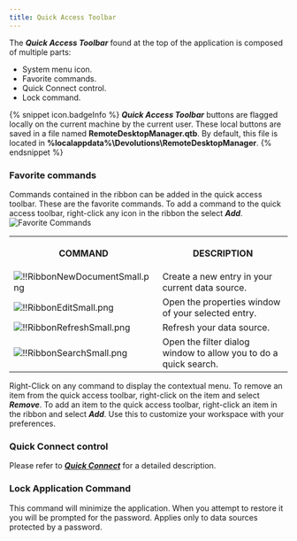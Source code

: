 ```yaml
---
title: Quick Access Toolbar
---
```

The ***Quick Access Toolbar*** found at the top of the application is composed of multiple parts:  

* System menu icon. 
* Favorite commands. 
* Quick Connect control. 
* Lock command. 

{% snippet icon.badgeInfo %} 
***Quick Access Toolbar*** buttons are flagged locally on the current machine by the current user. These local buttons are saved in a file named **RemoteDesktopManager.qtb**. By default, this file is located in **%localappdata%\Devolutions\RemoteDesktopManager**. 
{% endsnippet %}
 
### Favorite commands 

Commands contained in the ribbon can be added in the quick access toolbar. These are the favorite commands. To add a command to the quick access toolbar, right-click any icon in the ribbon the select ***Add***.  
![Favorite Commands](https://webdevolutions.azureedge.net/docs/en/rdm/windows/clip11178.png) 

<table>
	<tr>
		<th>

COMMAND 
		</th>
		<th>
DESCRIPTION 
		</th>
	</tr>
	<tr>
		<td>
![!!RibbonNewDocumentSmall.png](https://webdevolutions.azureedge.net/docs/common/RibbonNewDocumentSmall.png) 
		</td>
		<td>
Create a new entry in your current data source. 
		</td>
	</tr>
	<tr>
		<td>
![!!RibbonEditSmall.png](https://webdevolutions.azureedge.net/docs/common/RibbonEditSmall.png) 
		</td>
		<td>
Open the properties window of your selected entry. 
		</td>
	</tr>
	<tr>
		<td>
![!!RibbonRefreshSmall.png](https://webdevolutions.azureedge.net/docs/common/RibbonRefreshSmall.png) 
		</td>
		<td>
Refresh your data source. 
		</td>
	</tr>
	<tr>
		<td>
![!!RibbonSearchSmall.png](https://webdevolutions.azureedge.net/docs/common/RibbonSearchSmall.png) 
		</td>
		<td>
Open the filter dialog window to allow you to do a quick search. 
		</td>
	</tr>
</table>

Right-Click on any command to display the contextual menu. To remove an item from the quick access toolbar, right-click on the item and select ***Remove***. To add an item to the quick access toolbar, right-click an item in the ribbon and select ***Add***. Use this to customize your workspace with your preferences. 

### Quick Connect control 

Please refer to [***Quick Connect***](/rdm/windows/commands/view/view/quick-connect/) for a detailed description. 

### Lock Application Command 

This command will minimize the application. When you attempt to restore it you will be prompted for the password. Applies only to data sources protected by a password. 
